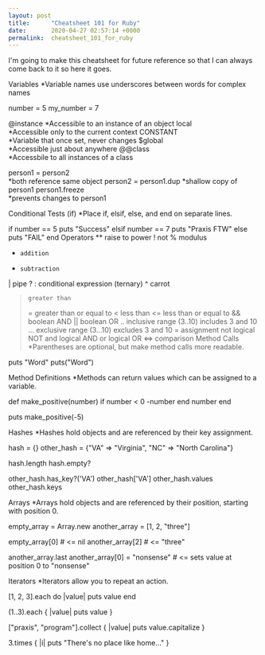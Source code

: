 ```yaml
---
layout: post
title:      "Cheatsheet 101 for Ruby"
date:       2020-04-27 02:57:14 +0000
permalink:  cheatsheet_101_for_ruby
---
```



I'm going to make this cheatsheet for future reference so that I can always come back to it so here it goes. 


Variables
*Variable names use underscores between words for complex names

number = 5
my_number = 7

@instance 
*Accessible to an instance of an object
local     
*Accessible only to the current context
CONSTANT  
*Variable that once set, never changes
$global   
*Accessible just about anywhere
@@class   
*Accessbile to all instances of a class

person1 = person2     
*both reference same object
person2 = person1.dup 
*shallow copy of person1
person1.freeze        
*prevents changes to person1


Conditional Tests (if)
*Place if, elsif, else, and end on separate lines.

if number == 5
  puts "Success"
elsif number == 7
  puts "Praxis FTW"
else
  puts "FAIL"
end
Operators
**    raise to power
!     not
%     modulus
+     addition
-     subtraction
|     pipe
? :   conditional expression (ternary)
^     carrot
>     greater than
>=    greater than or equal to
<     less than
<=   less than or equal to
&&   boolean AND
||    boolean OR
..    inclusive range (3..10) includes 3 and 10
...   exclusive range (3...10) excludes 3 and 10
=     assignment
not   logical NOT
and   logical AND
or    logical OR
<=>   comparison
Method Calls
*Parentheses are optional, but make method calls more readable.

puts "Word"
puts("Word")

Method Definitions
*Methods can return values which can be assigned to a variable.

def make_positive(number)
  if number < 0
    -number
  end
  number
end

puts make_positive(-5)

Hashes
*Hashes hold objects and are referenced by their key assignment.

hash = {}
other_hash = {"VA" => "Virginia", "NC" => "North Carolina"}

hash.length
hash.empty?

other_hash.has_key?('VA')
other_hash['VA']
other_hash.values
other_hash.keys

Arrays
*Arrays hold objects and are referenced by their position, starting with position 0.

empty_array = Array.new
another_array = [1, 2, "three"]

empty_array[0]   # <= nil
another_array[2] # <= "three"

another_array.last
another_array[0] = "nonsense" # <= sets value at position 0 to
"nonsense"

Iterators
*Iterators allow you to repeat an action.

[1, 2, 3].each do |value|
  puts value
end

(1..3).each { |value| puts value }

["praxis", "program"].collect { |value| puts value.capitalize }

3.times { |i| puts "There's no place like home..." }
